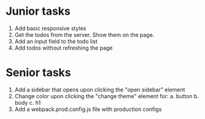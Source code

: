 # Junior tasks

1. Add basic responsive styles
2. Get the todos from the server. Show them on the page.
3. Add an input field to the todo list
4. Add todos without refreshing the page

# Senior tasks

1. Add a sidebar that opens upon clicking the "open sidebar" element
2. Change color upon clicking the "change theme" element for:
   a. button
   b. body
   c. h1
3. Add a webpack.prod.config.js file with production configs